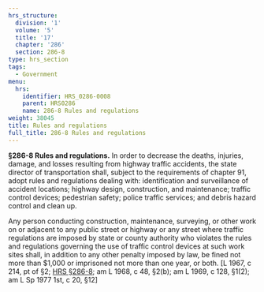 ```yaml
---
hrs_structure:
  division: '1'
  volume: '5'
  title: '17'
  chapter: '286'
  section: 286-8
type: hrs_section
tags:
  - Government
menu:
  hrs:
    identifier: HRS_0286-0008
    parent: HRS0286
    name: 286-8 Rules and regulations
weight: 38045
title: Rules and regulations
full_title: 286-8 Rules and regulations
---
```

**§286-8 Rules and regulations.** In order to decrease the deaths, injuries, damage, and losses resulting from highway traffic accidents, the state director of transportation shall, subject to the requirements of chapter 91, adopt rules and regulations dealing with: identification and surveillance of accident locations; highway design, construction, and maintenance; traffic control devices; pedestrian safety; police traffic services; and debris hazard control and clean up.

Any person conducting construction, maintenance, surveying, or other work on or adjacent to any public street or highway or any street where traffic regulations are imposed by state or county authority who violates the rules and regulations governing the use of traffic control devices at such work sites shall, in addition to any other penalty imposed by law, be fined not more than $1,000 or imprisoned not more than one year, or both. [L 1967, c 214, pt of §2; [HRS §286-8](/title-17/chapter-286/section-286-8/); am L 1968, c 48, §2(b); am L 1969, c 128, §1(2); am L Sp 1977 1st, c 20, §12]